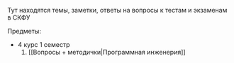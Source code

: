 Тут находятся темы, заметки, ответы на вопросы к тестам и экзаменам в СКФУ

Предметы:
- 4 курс 1 семестр
	1. [[Вопросы + методички|Программная инженерия]]